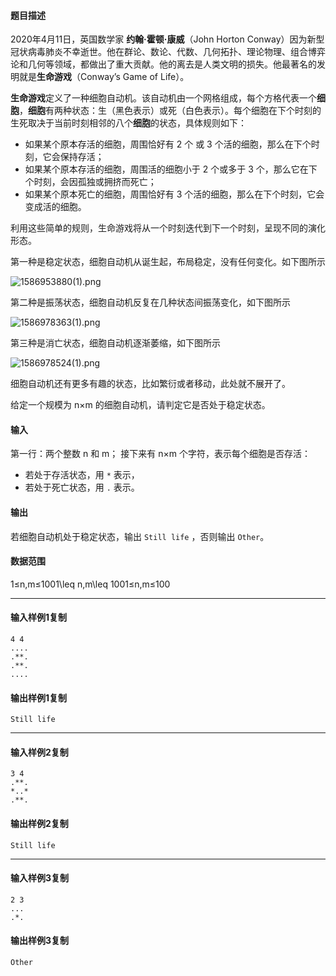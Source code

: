 #### 题目描述

2020年4月11日，英国数学家 **约翰·霍顿·康威**（John Horton Conway）因为新型冠状病毒肺炎不幸逝世。他在群论、数论、代数、几何拓扑、理论物理、组合博弈论和几何等领域，都做出了重大贡献。他的离去是人类文明的损失。他最著名的发明就是**生命游戏**（Conway’s Game of Life）。

**生命游戏**定义了一种细胞自动机。该自动机由一个网格组成，每个方格代表一个**细胞**，**细胞**有两种状态：生（黑色表示）或死（白色表示）。每个细胞在下个时刻的生死取决于当前时刻相邻的八个**细胞**的状态，具体规则如下：

-   如果某个原本存活的细胞，周围恰好有 2 个 或 3 个活的细胞，那么在下个时刻，它会保持存活；
-   如果某个原本存活的细胞，周围活的细胞小于 2 个或多于 3 个，那么它在下个时刻，会因孤独或拥挤而死亡；
-   如果某个原本死亡的细胞，周围恰好有 3 个活的细胞，那么在下个时刻，它会变成活的细胞。

利用这些简单的规则，生命游戏将从一个时刻迭代到下一个时刻，呈现不同的演化形态。

第一种是稳定状态，细胞自动机从诞生起，布局稳定，没有任何变化。如下图所示

![1586953880(1).png](https://yacs-public.oss-cn-hangzhou.aliyuncs.com/image/1586953902293.png)  

第二种是振荡状态，细胞自动机反复在几种状态间振荡变化，如下图所示

![1586978363(1).png](https://yacs-public.oss-cn-hangzhou.aliyuncs.com/image/1586978382184.png)  

第三种是消亡状态，细胞自动机逐渐萎缩，如下图所示

![1586978524(1).png](https://yacs-public.oss-cn-hangzhou.aliyuncs.com/image/1586978536059.png)  

细胞自动机还有更多有趣的状态，比如繁衍或者移动，此处就不展开了。

给定一个规模为 n×m 的细胞自动机，请判定它是否处于稳定状态。

#### 输入

第一行：两个整数 n 和 m； 接下来有 n×m 个字符，表示每个细胞是否存活：

-   若处于存活状态，用 `*` 表示，
-   若处于死亡状态，用 `.` 表示。

#### 输出

若细胞自动机处于稳定状态，输出 `Still life` ，否则输出 `Other`。

#### 数据范围

1≤n,m≤1001\\leq n,m\\leq 1001≤n,m≤100

___

#### 输入样例1复制

```
4 4
....
.**.
.**.
....
```

#### 输出样例1复制

```
Still life
```

___

#### 输入样例2复制

```
3 4
.**.
*..*
.**.
```

#### 输出样例2复制

```
Still life
```

___

#### 输入样例3复制

```
2 3
...
.*.
```

#### 输出样例3复制

```
Other
```